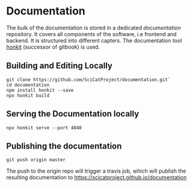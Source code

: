 # Documentation

The bulk of the documentation is stored in a dedicated *documentation* repository. It covers
all components of the software, i.e  frontend and backend. It is structured into different capters.
The documentation tool [honkit](https://honkit.netlify.app/) (successor of gitbook) is used.

## Building and Editing Locally

```
git clone https://github.com/SciCatProject/documentation.git`
cd documentation
npm install honkit --save
npx honkit build
```

## Serving the Documentation locally

`npx honkit serve --port 4040`

## Publishing the documentation

`git push origin master`

The push to the origin repo will trigger a travis job, which will publish the resulting documentation to https://scicatproject.github.io/documentation

